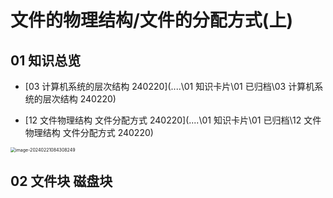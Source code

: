 # 文件的物理结构/文件的分配方式(上)



## 01 知识总览

*  [03 计算机系统的层次结构 240220](..\..\01 知识卡片\01 已归档\03 计算机系统的层次结构 240220) 

* [12 文件物理结构 文件分配方式 240220](..\..\01 知识卡片\01 已归档\12 文件物理结构 文件分配方式 240220) 

<img src="https://cvp.oss-cn-shanghai.aliyuncs.com/picgo/202402210843478.png" alt="image-20240221084308249" style="zoom:50%;" />

## 02 文件块 磁盘块

